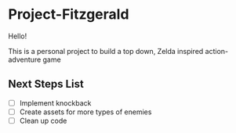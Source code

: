 # Project-Fitzgerald

Hello!

This is a personal project to build a top down, Zelda inspired action-adventure game

## Next Steps List

- [ ] Implement knockback
- [ ] Create assets for more types of enemies
- [ ] Clean up code
